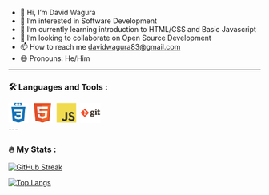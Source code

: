 
- 👋 Hi, I’m David Wagura
- 👀 I’m interested in Software Development
- 🌱 I’m currently learning introduction to HTML/CSS and Basic Javascript
- 💞️ I’m looking to collaborate on Open Source Development
- 📫 How to reach me davidwagura83@gmail.com
- 😄 Pronouns: He/Him
  

 ---

### :hammer_and_wrench: Languages and Tools :
<div>
  <img src="https://github.com/devicons/devicon/blob/master/icons/css3/css3-plain-wordmark.svg"  title="CSS3" alt="CSS" width="40" height="40"/>&nbsp;
  <img src="https://github.com/devicons/devicon/blob/master/icons/html5/html5-original.svg" title="HTML5" alt="HTML" width="40" height="40"/>&nbsp;
  <img src="https://github.com/devicons/devicon/blob/master/icons/javascript/javascript-original.svg" title="JavaScript" alt="JavaScript" width="40" height="40"/>&nbsp;
  <img src="https://github.com/devicons/devicon/blob/master/icons/git/git-original-wordmark.svg" title="Git" **alt="Git" width="40" height="40"/>
</div>
---

### :fire: My Stats :
[![GitHub Streak](http://github-readme-streak-stats.herokuapp.com?user=davidwagura&theme=dark&background=000000)](https://git.io/streak-stats)

[![Top Langs](https://github-readme-stats.vercel.app/api/top-langs/?username=davidwagura&layout=compact&theme=vision-friendly-dark)](https://github.com/anuraghazra/github-readme-stats)


<!---
davidwagura/davidwagura is a ✨ special ✨ repository because its `README.md` (this file) appears on your GitHub profile.
You can click the Preview link to take a look at your changes.
--->
